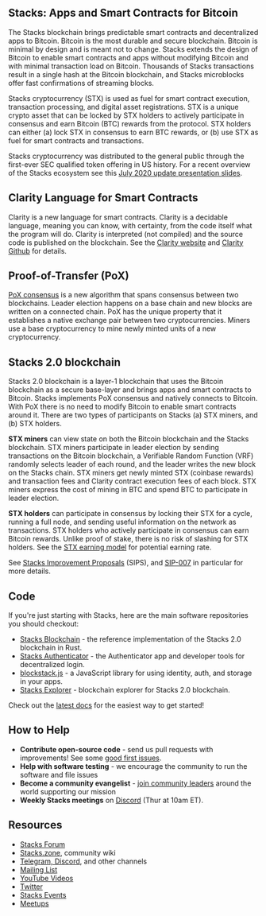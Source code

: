 ## Stacks: Apps and Smart Contracts for Bitcoin

The Stacks blockchain brings predictable smart contracts and decentralized apps to Bitcoin. Bitcoin is the most durable and secure blockchain. Bitcoin is minimal by design and is meant not to change. Stacks extends the design of Bitcoin to enable smart contracts and apps without modifying Bitcoin and with minimal transaction load on Bitcoin. Thousands of Stacks transactions result in a single hash at the Bitcoin blockchain, and Stacks microblocks offer fast confirmations of streaming blocks.

Stacks cryptocurrency (STX) is used as fuel for smart contract execution, transaction processing, and digital asset registrations. STX is a unique crypto asset that can be locked by STX holders to actively participate in consensus and earn Bitcoin (BTC) rewards from the protocol. STX holders can either (a) lock STX in consensus to earn BTC rewards, or (b) use STX as fuel for smart contracts and transactions. 

Stacks cryptocurrency was distributed to the general public through the first-ever SEC qualified token offering in US history. For a recent overview of the Stacks ecosystem see this [July 2020 update presentation slides](https://docs.google.com/presentation/d/15lKVjbpRpGPH4-sybepXS3X9hwsqw-h1rqo8VntbADM).

## Clarity Language for Smart Contracts

Clarity is a new language for smart contracts. Clarity is a decidable language, meaning you can know, with certainty, from the code itself what the program will do. Clarity is interpreted (not compiled) and the source code is published on the blockchain. See the [Clarity website](https://clarity-lang.org) and [Clarity Github](https://github.com/clarity-lang) for details.

## Proof-of-Transfer (PoX)

[PoX consensus](https://blockstack.org/pox.pdf) is a new algorithm that spans consensus between two blockchains. Leader election happens on a base chain and new blocks are written on a connected chain. PoX has the unique property that it establishes a native exchange pair between two cryptocurrencies. Miners use a base cryptocurrency to mine newly minted units of a new cryptocurrency.

## Stacks 2.0 blockchain

Stacks 2.0 blockchain is a layer-1 blockchain that uses the Bitcoin blockchain as a secure base-layer and brings apps and smart contracts to Bitcoin. Stacks implements PoX consensus and natively connects to Bitcoin. With PoX there is no need to modify Bitcoin to enable smart contracts around it. There are two types of participants on Stacks (a) STX miners, and (b) STX holders. 

**STX miners** can view state on both the Bitcoin blockchain and the Stacks blockchain. STX miners participate in leader election by sending transactions on the Bitcoin blockchain, a Verifiable Random Function (VRF) randomly selects leader of each round, and the leader writes the new block on the Stacks chain. STX miners get newly minted STX (coinbase rewards) and transaction fees and Clarity contract execution fees of each block. STX miners express the cost of mining in BTC and spend BTC to participate in leader election. 

**STX holders** can participate in consensus by locking their STX for a cycle, running a full node, and sending useful information on the network as transactions. STX holders who actively participate in consensus can earn Bitcoin rewards. Unlike proof of stake, there is no risk of slashing for STX holders. See the [STX earning model](https://github.com/blockstack/stacks/blob/master/stacking.md) for potential earning rate.

See [Stacks Improvement Proposals](https://github.com/blockstack/stacks-blockchain/tree/master/sip) (SIPS), and [SIP-007](https://github.com/blockstack/stacks-blockchain/blob/master/sip/sip-007-stacking-consensus.md) in particular for more details.

## Code

If you're just starting with Stacks, here are the main software repositories you should checkout:

- [Stacks Blockchain](https://github.com/blockstack/stacks-blockchain) - the reference implementation of the Stacks 2.0 blockchain in Rust.
- [Stacks Authenticator](https://github.com/blockstack/ux) - the Authenticator app and developer tools for decentralized login.
- [blockstack.js](https://github.com/blockstack/blockstack.js) - a JavaScript library for using identity, auth, and storage in your apps.
- [Stacks Explorer](https://github.com/blockstack/explorer) - blockchain explorer for Stacks 2.0 blockchain.

Check out the [latest docs](https://docs.blockstack.org) for the easiest way to get started!

## How to Help

- **Contribute open-source code** - send us pull requests with improvements! See some [good first issues](https://github.com/blockstack/stacks-blockchain/issues?q=is%3Aissue+is%3Aopen+label%3A%22good+first+issue%22).
- **Help with software testing** - we encourage the community to run the software and file issues
- **Become a community evangelist** - [join community leaders](https://community.blockstack.org/evangelists) around the world supporting our mission
- **Weekly Stacks meetings** on [Discord](https://stacks.chat) (Thur at 10am ET).

## Resources

- [Stacks Forum](http://forum.blockstack.org)
- [Stacks.zone](https://stacks.zone), community wiki
- [Telegram, Discord](https://community.blockstack.org/groups), and other channels
- [Mailing List](https://blockstack.org/updates)
- [YouTube Videos](https://www.youtube.com/channel/UC3J2iHnyt2JtOvtGVf_jpHQ)
- [Twitter](https://twitter.com/blockstack)
- [Stacks Events](https://community.blockstack.org/events)
- [Meetups](https://meetup.com/pro/blockstack)
